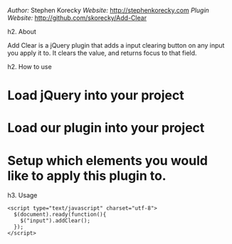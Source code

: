 *Author:* Stephen Korecky
*Website:* http://stephenkorecky.com
*Plugin Website:* http://github.com/skorecky/Add-Clear

h2. About

Add Clear is a jQuery plugin that adds a input clearing button on any input you apply it to. It clears the value, and returns focus to that field.

h2. How to use
    
# Load jQuery into your project
# Load our plugin into your project
# Setup which elements you would like to apply this plugin to.

h3. Usage

    <script type="text/javascript" charset="utf-8">
  	  $(document).ready(function(){
  	    $("input").addClear();
  	  });
  	</script>